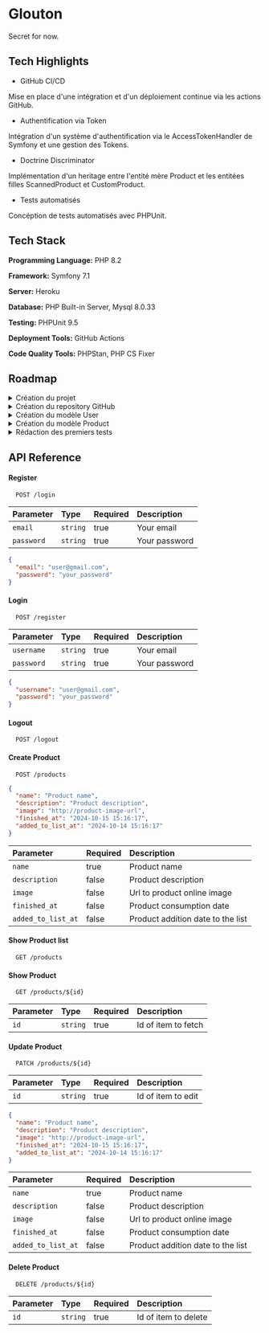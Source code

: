 # Glouton

Secret for now.

## Tech Highlights

- GitHub CI/CD

Mise en place d'une intégration et d'un déploiement continue via les actions GitHub.

- Authentification via Token

Intégration d'un système d'authentification via le AccessTokenHandler de Symfony et une gestion des Tokens.

- Doctrine Discriminator

Implémentation d'un heritage entre l'entité mère Product et les entitées filles ScannedProduct et CustomProduct.

- Tests automatisés

Concéption de tests automatisés avec PHPUnit.

## Tech Stack

**Programming Language:** PHP 8.2

**Framework:** Symfony 7.1

**Server:** Heroku

**Database:** PHP Built-in Server, Mysql 8.0.33

**Testing:** PHPUnit 9.5

**Deployment Tools:** GitHub Actions

**Code Quality Tools:** PHPStan, PHP CS Fixer

## Roadmap

<details>
<summary>Création du projet</summary>

- [x] Création du projet Symfony 7.1
- [x] Déploiement sur GitHub
- [x] Intégrer PHPUnit
- [x] Intégrer PHPStan
- [x] Intégrer PHP CS Fixer

</details>

<details>
<summary>Création du repository GitHub</summary>

- [x] Premier commit du projet
- [x] Rédaction d’une première doc
- [x] Rédaction de la roadmap
- [x] Création d’une CI/CD GitHub

</details>

<details>
<summary>Création du modèle User</summary>

- [x] Création du modèle User
- [x] Implémentation de l’authentification

</details>

<details>
<summary>Création du modèle Product</summary>

- [x] Création du modèle Product parent
- [x] Création des modèles enfant
- [x] Get endpoint
- [x] Post endpoint
- [x] Patch endpoint
- [x] Delete endpoint

</details>

<details>
<summary>Rédaction des premiers tests</summary>

- [x] Rédaction des tests d'authentification
- [x] Rédaction des tests d'accès sur les endpoints de Product
- [x] Rédaction des tests sur les endpoints de Product

</details>

## API Reference

#### Register

```
  POST /login
```

| Parameter  | Type     | Required | Description   |
|:-----------|:---------|----------|:--------------|
| `email`    | `string` | true     | Your email    |
| `password` | `string` | true     | Your password |

```json
{
  "email": "user@gmail.com",
  "password": "your_password"
}
```

#### Login

```
  POST /register
```

| Parameter  | Type     | Required | Description   |
|:-----------|:---------|----------|:--------------|
| `username` | `string` | true     | Your email    |
| `password` | `string` | true     | Your password |

```json
{
  "username": "user@gmail.com",
  "password": "your_password"
}
```

#### Logout

```
  POST /logout
```

#### Create Product

```
  POST /products
```

```json
{
  "name": "Product name",
  "description": "Product description",
  "image": "http://product-image-url",
  "finished_at": "2024-10-15 15:16:17",
  "added_to_list_at": "2024-10-14 15:16:17"
}
```

| Parameter          | Required | Description                       |
|:-------------------|----------|:----------------------------------|
| `name`             | true     | Product name                      |
| `description`      | false    | Product description               |
| `image`            | false    | Url to product online image       |
| `finished_at`      | false    | Product consumption date          |
| `added_to_list_at` | false    | Product addition date to the list |

#### Show Product list

```
  GET /products
```

#### Show Product

```
  GET /products/${id}
```

| Parameter | Type     | Required | Description         |
|:----------|:---------|----------|:--------------------|
| `id`      | `string` | true     | Id of item to fetch |

#### Update Product

```
  PATCH /products/${id}
```

| Parameter | Type     | Required | Description        |
|:----------|:---------|----------|:-------------------|
| `id`      | `string` | true     | Id of item to edit |

```json
{
  "name": "Product name",
  "description": "Product description",
  "image": "http://product-image-url",
  "finished_at": "2024-10-15 15:16:17",
  "added_to_list_at": "2024-10-14 15:16:17"
}
```

| Parameter          | Required | Description                       |
|:-------------------|----------|:----------------------------------|
| `name`             | true     | Product name                      |
| `description`      | false    | Product description               |
| `image`            | false    | Url to product online image       |
| `finished_at`      | false    | Product consumption date          |
| `added_to_list_at` | false    | Product addition date to the list |

#### Delete Product

```
  DELETE /products/${id}
```

| Parameter | Type     | Required | Description          |
|:----------|:---------|----------|:---------------------|
| `id`      | `string` | true     | Id of item to delete |